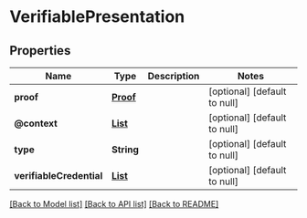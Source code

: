 # VerifiablePresentation

## Properties

| Name                     | Type                                              | Description | Notes                        |
| ------------------------ | ------------------------------------------------- | ----------- | ---------------------------- |
| **proof**                | [**Proof**](Proof.md)                             |             | [optional] [default to null] |
| **@context**             | [**List**](string.md)                             |             | [optional] [default to null] |
| **type**                 | **String**                                        |             | [optional] [default to null] |
| **verifiableCredential** | [**List**](oneOf<VerifiableCredential,string>.md) |             | [optional] [default to null] |

[[Back to Model list]](/docs/api/README.md#documentation-for-models) [[Back to API list]](/docs/api/README.md#documentation-for-api-endpoints) [[Back to README]](/README.md)
